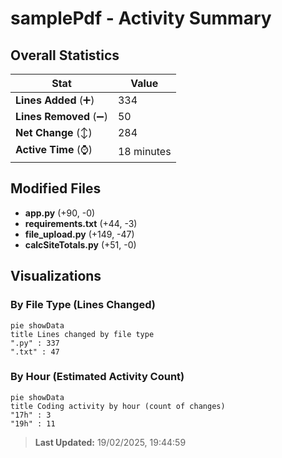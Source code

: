 # samplePdf - Activity Summary 

## Overall Statistics

| Stat                   | Value                                                             |
| ---------------------- | ----------------------------------------------------------------- |
| **Lines Added** (➕)   | 334                                          |
| **Lines Removed** (➖) | 50                                        |
| **Net Change** (↕)    | 284                |
| **Active Time** (⌚)   | 18 minutes |


## Modified Files
- **app.py** (+90, -0)
- **requirements.txt** (+44, -3)
- **file_upload.py** (+149, -47)
- **calcSiteTotals.py** (+51, -0)

## Visualizations

### By File Type (Lines Changed)

```mermaid
pie showData
title Lines changed by file type
".py" : 337
".txt" : 47
```

### By Hour (Estimated Activity Count)

```mermaid
pie showData
title Coding activity by hour (count of changes)
"17h" : 3
"19h" : 11
```


> **Last Updated:** 19/02/2025, 19:44:59